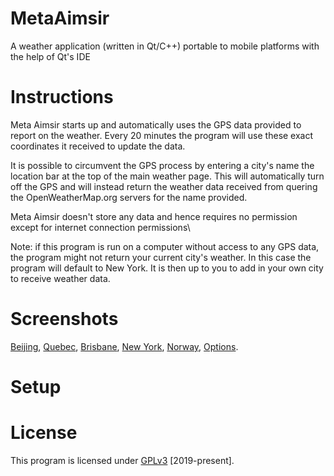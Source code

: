 # MetaAimsir
<Brief>A weather application (written in Qt/C++) portable to mobile platforms with the help of Qt's IDE
  
# Instructions
Meta Aimsir starts up and automatically uses the GPS data provided to report on the weather. Every 20 minutes the program will use these exact coordinates it received to update the data.

It is possible to circumvent the GPS process by entering a city's name the location bar at the top of the main weather page. This will automatically turn off the GPS and will instead return the weather data received from quering the OpenWeatherMap.org servers for the name provided.

Meta Aimsir doesn't store any data and hence requires no permission except for internet connection permissions\

Note: if this program is run on a computer without access to any GPS data, the program might not return your current city's weather. In this case the program will default to New York. It is then up to you to add in your own city to receive weather data.

# Screenshots
[Beijing](screenshots/beijing_screenshot.png),
[Quebec](screenshots/quebec_screenshot.png),
[Brisbane](screenshots/brisbane_screenshot.png),
[New York](screenshots/new_york_screenshot.png),
[Norway](screenshots/norway_screenshot.png),
[Options](screenshots/options_screenshot.png).

# Setup
<Meta Aimsir use and executable>

# License
This program is licensed under [GPLv3](LICENSE) [2019-present].

